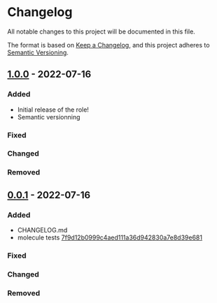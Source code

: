 # Changelog

All notable changes to this project will be documented in this file.

The format is based on [Keep a Changelog](https://keepachangelog.com/en/1.0.0/),
and this project adheres to [Semantic Versioning](https://semver.org/spec/v2.0.0.html).

## [1.0.0](https://gitlab.com/youtous/ansible-docker-configs-secrets-cleaner/-/tree/1.0.0) - 2022-07-16


### Added

- Initial release of the role!
- Semantic versionning

### Fixed

### Changed

### Removed

## [0.0.1](https://gitlab.com/youtous/ansible-docker-configs-secrets-cleaner/-/tree/0.0.1) - 2022-07-16


### Added

- CHANGELOG.md
- molecule tests [7f9d12b0999c4aed111a36d942830a7e8d39e681](https://gitlab.com/youtous/ansible-docker-configs-secrets-cleaner/-/commit/7f9d12b0999c4aed111a36d942830a7e8d39e681)

### Fixed


### Changed


### Removed
